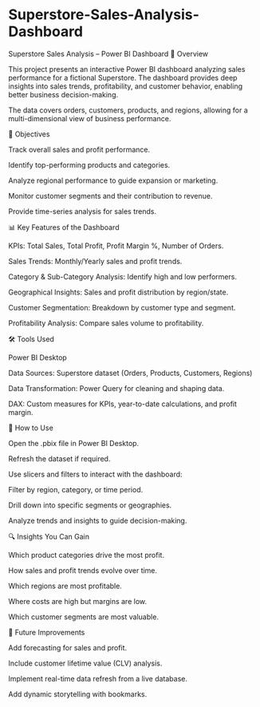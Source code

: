 # Superstore-Sales-Analysis-Dashboard
Superstore Sales Analysis – Power BI Dashboard
📌 Overview

This project presents an interactive Power BI dashboard analyzing sales performance for a fictional Superstore. The dashboard provides deep insights into sales trends, profitability, and customer behavior, enabling better business decision-making.

The data covers orders, customers, products, and regions, allowing for a multi-dimensional view of business performance.

🎯 Objectives

Track overall sales and profit performance.

Identify top-performing products and categories.

Analyze regional performance to guide expansion or marketing.

Monitor customer segments and their contribution to revenue.

Provide time-series analysis for sales trends.

📊 Key Features of the Dashboard

KPIs: Total Sales, Total Profit, Profit Margin %, Number of Orders.

Sales Trends: Monthly/Yearly sales and profit trends.

Category & Sub-Category Analysis: Identify high and low performers.

Geographical Insights: Sales and profit distribution by region/state.

Customer Segmentation: Breakdown by customer type and segment.

Profitability Analysis: Compare sales volume to profitability.

🛠 Tools Used

Power BI Desktop

Data Sources: Superstore dataset (Orders, Products, Customers, Regions)

Data Transformation: Power Query for cleaning and shaping data.

DAX: Custom measures for KPIs, year-to-date calculations, and profit margin.

🚀 How to Use

Open the .pbix file in Power BI Desktop.

Refresh the dataset if required.

Use slicers and filters to interact with the dashboard:

Filter by region, category, or time period.

Drill down into specific segments or geographies.

Analyze trends and insights to guide decision-making.

🔍 Insights You Can Gain

Which product categories drive the most profit.

How sales and profit trends evolve over time.

Which regions are most profitable.

Where costs are high but margins are low.

Which customer segments are most valuable.

📌 Future Improvements

Add forecasting for sales and profit.

Include customer lifetime value (CLV) analysis.

Implement real-time data refresh from a live database.

Add dynamic storytelling with bookmarks.
